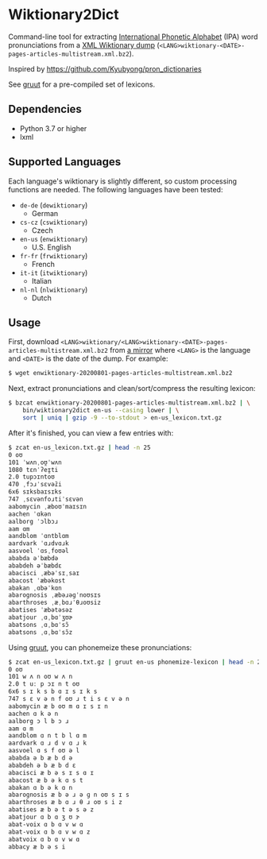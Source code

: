 # Wiktionary2Dict

Command-line tool for extracting [International Phonetic Alphabet](https://en.wikipedia.org/wiki/International_Phonetic_Alphabet) (IPA) word pronunciations from a [XML Wiktionary dump](http://ftp.acc.umu.se/mirror/wikimedia.org/dumps/) (`<LANG>wiktionary-<DATE>-pages-articles-multistream.xml.bz2`).

Inspired by https://github.com/Kyubyong/pron_dictionaries

See [gruut](https://github.com/rhasspy/gruut) for a pre-compiled set of lexicons.

## Dependencies

* Python 3.7 or higher
* lxml

## Supported Languages

Each language's wiktionary is slightly different, so custom processing functions are needed. The following languages have been tested:

* `de-de` (`dewiktionary`)
    * German
* `cs-cz` (`cswiktionary`)
    * Czech
* `en-us` (`enwiktionary`)
    * U.S. English
* `fr-fr` (`frwiktionary`)
    * French
* `it-it` (`itwiktionary`)
    * Italian
* `nl-nl` (`nlwiktionary`)
    * Dutch

## Usage

First, download `<LANG>wiktionary/<LANG>wiktionary-<DATE>-pages-articles-multistream.xml.bz2` from [a mirror](http://ftp.acc.umu.se/mirror/wikimedia.org/dumps/) where `<LANG>` is the language and `<DATE>` is the date of the dump. For example:

```sh
$ wget enwiktionary-20200801-pages-articles-multistream.xml.bz2
```

Next, extract pronunciations and clean/sort/compress the resulting lexicon:

```sh
$ bzcat enwiktionary-20200801-pages-articles-multistream.xml.bz2 | \
    bin/wiktionary2dict en-us --casing lower | \
    sort | uniq | gzip -9 --to-stdout > en-us_lexicon.txt.gz
```

After it's finished, you can view a few entries with:

```sh
$ zcat en-us_lexicon.txt.gz | head -n 25
0 oʊ
101 ˈwʌnˌoʊ̯ˈwʌn
1080 tɛnˈʔeɪ̯ti
2.0 tupɔɪntoʊ
470 ˌfɔɹˈsɛvəɾ̃i
6x6 sɪksbaɪsɪks
747 ˌsɛvənfoɹtiˈsɛvən
aabomycin ˌæboʊˈmaɪsɪn
aachen ˈɑkən
aalborg ˈɔlbɔɹ
aam ɑm
aandblom ˈɑntblɑm
aardvark ˈɑɹdvɑɹk
aasvoel ˈɑsˌfoʊəl
ababda əˈbæbdə
ababdeh əˈbæbdɛ
abacisci ˌæbəˈsɪˌsaɪ
abacost ˈæbəkɑst
abakan ˌɑbəˈkɑn
abarognosis ˌæbəɹəɡˈnoʊsɪs
abarthroses ˌæˌbɑɹˈθɹoʊsiz
abatises ˈæbətəsəz
abatjour ˌɑˌbɑˈʒʊɚ
abatsons ˌɑˌbɑˈsɔ̃
abatsons ˌɑˌbɑˈsɔ̃z
```

Using [gruut](https://github.com/rhasspy/gruut), you can phonemeize these pronunciations:

```sh
$ zcat en-us_lexicon.txt.gz | gruut en-us phonemize-lexicon | head -n 25
0 oʊ
101 w ʌ n oʊ w ʌ n
2.0 t uː p ɔɪ n t oʊ
6x6 s ɪ k s b ɑ ɪ s ɪ k s
747 s ɛ v ə n f oʊ ɹ t i s ɛ v ə n
aabomycin æ b oʊ m ɑ ɪ s ɪ n
aachen ɑ k ə n
aalborg ɔ l b ɔ ɹ
aam ɑ m
aandblom ɑ n t b l ɑ m
aardvark ɑ ɹ d v ɑ ɹ k
aasvoel ɑ s f oʊ ə l
ababda ə b æ b d ə
ababdeh ə b æ b d ɛ
abacisci æ b ə s ɪ s ɑ ɪ
abacost æ b ə k ɑ s t
abakan ɑ b ə k ɑ n
abarognosis æ b ə ɹ ə ɡ n oʊ s ɪ s
abarthroses æ b ɑ ɹ θ ɹ oʊ s i z
abatises æ b ə t ə s ə z
abatjour ɑ b ɑ ʒ ʊ ɝ
abat-voix ɑ b ɑ v w ɑ
abat-voix ɑ b ɑ v w ɑ z
abatvoix ɑ b ɑ v w ɑ
abbacy æ b ə s i
```
